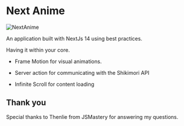 # Next Anime

![NextAnime](https://imgur.com/ZwvaATq.png)

An application built with NextJs 14 using best practices.

Having it within your core.

- Frame Motion for visual animations.

- Server action for communicating with the Shikimori API

- Infinite Scroll for content loading

## Thank you

Special thanks to Thenlie from JSMastery for answering my questions.
